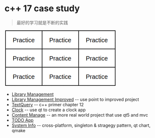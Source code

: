# c++ 17 case study
> 最好的学习就是不断的实践

![image](https://github.com/HP-dufeng/my-reading-list/blob/master/images/practice.png)



- [Library Management](LibraryManagement)
- [Library Management Improved](LibraryManagementImproved) -- use point to improved project 
- [TextQuery](TextQuery) -- c++ primer chapter 12
- [Clock](Clock) -- use qt to create a clock app
- [Content Manage](cm) -- an more real world project that use qt5 and mvc
- [TODO App](todo)
- [System Info](sysinfo) -- cross-platform, singleton & stragegy pattern, qt chart, qmake